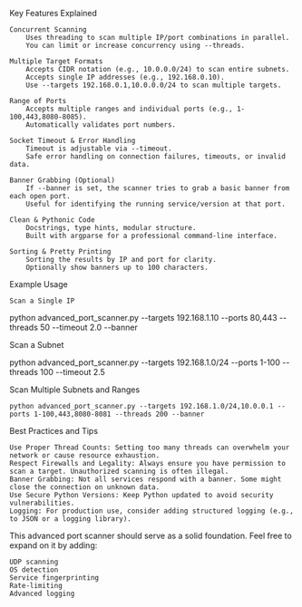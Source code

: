 Key Features Explained

    Concurrent Scanning
        Uses threading to scan multiple IP/port combinations in parallel.
        You can limit or increase concurrency using --threads.

    Multiple Target Formats
        Accepts CIDR notation (e.g., 10.0.0.0/24) to scan entire subnets.
        Accepts single IP addresses (e.g., 192.168.0.10).
        Use --targets 192.168.0.1,10.0.0.0/24 to scan multiple targets.

    Range of Ports
        Accepts multiple ranges and individual ports (e.g., 1-100,443,8080-8085).
        Automatically validates port numbers.

    Socket Timeout & Error Handling
        Timeout is adjustable via --timeout.
        Safe error handling on connection failures, timeouts, or invalid data.

    Banner Grabbing (Optional)
        If --banner is set, the scanner tries to grab a basic banner from each open port.
        Useful for identifying the running service/version at that port.

    Clean & Pythonic Code
        Docstrings, type hints, modular structure.
        Built with argparse for a professional command-line interface.

    Sorting & Pretty Printing
        Sorting the results by IP and port for clarity.
        Optionally show banners up to 100 characters.

Example Usage

    Scan a Single IP

python advanced_port_scanner.py --targets 192.168.1.10 --ports 80,443 --threads 50 --timeout 2.0 --banner

Scan a Subnet

python advanced_port_scanner.py --targets 192.168.1.0/24 --ports 1-100 --threads 100 --timeout 2.5

Scan Multiple Subnets and Ranges

    python advanced_port_scanner.py --targets 192.168.1.0/24,10.0.0.1 --ports 1-100,443,8080-8081 --threads 200 --banner

Best Practices and Tips

    Use Proper Thread Counts: Setting too many threads can overwhelm your network or cause resource exhaustion.
    Respect Firewalls and Legality: Always ensure you have permission to scan a target. Unauthorized scanning is often illegal.
    Banner Grabbing: Not all services respond with a banner. Some might close the connection on unknown data.
    Use Secure Python Versions: Keep Python updated to avoid security vulnerabilities.
    Logging: For production use, consider adding structured logging (e.g., to JSON or a logging library).

This advanced port scanner should serve as a solid foundation. Feel free to expand on it by adding:

    UDP scanning
    OS detection
    Service fingerprinting
    Rate-limiting
    Advanced logging

